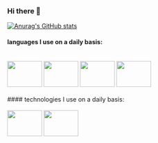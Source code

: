 ### Hi there 👋

[![Anurag's GitHub stats](https://github-readme-stats.vercel.app/api?username=Iag0Borges&show_icons=true&theme=dracula)](https://github.com/DevJhonathas/github-readme-stats)

#### languages ​​I use on a daily basis:
<div style="display: inline_block"><br>
  <img src="https://cdn.jsdelivr.net/gh/devicons/devicon@latest/icons/html5/html5-original.svg" height="60" width="80"/>
  <img src="https://cdn.jsdelivr.net/gh/devicons/devicon@latest/icons/css3/css3-original.svg" height="60" width="80"/>
  <img src="https://cdn.jsdelivr.net/gh/devicons/devicon@latest/icons/javascript/javascript-original.svg" height="60" width="80"/>
  <img src="https://cdn.jsdelivr.net/gh/devicons/devicon@latest/icons/cplusplus/cplusplus-original.svg" height="60" width="80"/>
</div><br>
#### technologies I use on a daily basis:
<div style="display: inline_block"><br>
  <img src="https://cdn.jsdelivr.net/gh/devicons/devicon@latest/icons/opengl/opengl-original.svg" height="60" width="80"/>
  <img src="https://cdn.jsdelivr.net/gh/devicons/devicon@latest/icons/linux/linux-original.svg" height="60" width="80"/>

</div>
